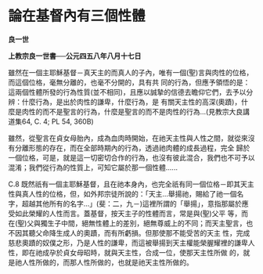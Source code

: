 # 論在基督內有三個性體


**良一世**

**上教宗良一世書──公元四五八年八月十七日**





雖然在一個主耶穌基督－真天主的而真人的子內，唯有一個(聖)言與肉性的位格，而這個位格，毫無分離的，也毫不分開的，具有共
同的行為，但應予領悟的是：這兩個性體所發的行為性質(並不相同)，且應以誠摯的信德去瞻仰它們，去予以分辨：什麼行為，是出於肉性的謙卑，什麼行為，是
有關天主性的高深(奧蹟)，什麼是肉性的而不是聖言的行為，什麼是聖言的而不是肉性的行為...(見教宗大良講道集64, C. 4; PL 54, 
360B)

雖然，從聖言在貞女母胎內，成為血肉時開始，在祂天主性與人性之間，就從來沒有分離形態的存在，而在全部時期內的行為，透過祂肉體的成長過程，完全
歸於一個位格，可是，就是這一切密切合作的行為，也沒有彼此混合，我們也不可予以混淆；我們從行為的性質上，可知它屬於那一個性體......

C.8 
既然祇有一個主耶穌基督，且在祂本身內，也完全祇有同一個位格－即其天主性與真人性的位格，但，如外邦宗徒所說的：「天主...舉揚祂，賜給了祂一個名
字，超越其他所有的名字...」(斐：二，九－)這裡所謂的「舉揚」，意指那屬於應受如此榮耀的人性而言。蓋基督，按天主子的性體而言，常是與(聖)父平
等，而在(聖)父與獨生子中間，絕無性體上的差別，絕無尊威上的不同；而天主聖言，也不因其聽父命降生成人的奧蹟，而有所虧損。但那使那不能受苦的天主
性，完成慈悲奧蹟的奴僕之形，乃是人性的謙卑，而這被舉揚到天主權能榮腛耀裡的謙卑人性，即在祂成孕於貞女母昭時，就與天主性，合成一位，使那天主性所做
的，就是祂人性所做的，而那人性所做的，也就是祂天主性所做的。

